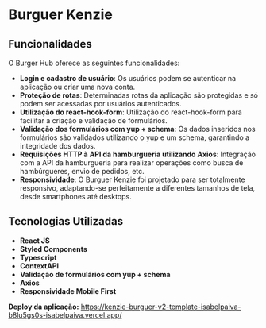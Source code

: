 # Burguer Kenzie

## Funcionalidades

O Burger Hub oferece as seguintes funcionalidades:

- **Login e cadastro de usuário**: Os usuários podem se autenticar na aplicação ou criar uma nova conta.
- **Proteção de rotas**: Determinadas rotas da aplicação são protegidas e só podem ser acessadas por usuários autenticados.
- **Utilização do react-hook-form**: Utilização do react-hook-form para facilitar a criação e validação de formulários.
- **Validação dos formulários com yup + schema**: Os dados inseridos nos formulários são validados utilizando o yup e um schema, garantindo a integridade dos dados.
- **Requisições HTTP à API da hamburgueria utilizando Axios**: Integração com a API da hamburgueria para realizar operações como busca de hambúrgueres, envio de pedidos, etc.
- **Responsividade**: O Burguer Kenzie foi projetado para ser totalmente responsivo, adaptando-se perfeitamente a diferentes tamanhos de tela, desde smartphones até desktops.

## Tecnologias Utilizadas

- **React JS**
- **Styled Components**
- **Typescript**
- **ContextAPI**
- **Validação de formulários com yup + schema**
- **Axios**
- **Responsividade Mobile First**


**Deploy da aplicação:** https://kenzie-burguer-v2-template-isabelpaiva-b8lu5gs0s-isabelpaiva.vercel.app/
